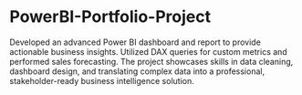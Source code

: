 # PowerBI-Portfolio-Project
Developed an advanced Power BI dashboard and report to provide actionable business insights. Utilized DAX queries for custom metrics and performed sales forecasting. The project showcases skills in data cleaning, dashboard design, and translating complex data into a professional, stakeholder-ready business intelligence solution.
